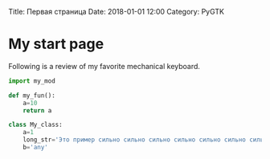 Title: Первая страница
Date: 2018-01-01 12:00
Category: PyGTK

# My start page

Following is a review of my favorite mechanical keyboard.

```python
import my_mod

def my_fun():
    a=10
    return a

class My_class:
    a=1
    long_str='Это пример сильно сильно сильно сильно сильно сильно сильно сильно сильно сильно сильно сильно сильно сильно сильно сильно сильно сильно сильно сильно длинной стоки'
    b='any'
```
